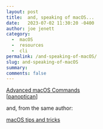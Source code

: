 ```yaml
---
layout: post
title:  and, speaking of macOS...
date:   2023-07-02 11:30:20 -0400
author: joe jenett
category:
  -  macOS
  -  resources
  -  cli
permalink: /and-speaking-of-macOS/
slug: and-speaking-of-macOS
summary: 
comments: false
---
```

<p><a title="Advanced macOS Commands" href="https://saurabhs.org/advanced-macos-commands">Advanced macOS Commands</a><br>[<a title="panoptican" href="https://pinboard.in/u:panoptican">panoptican</a>]</p>
<p>and, from the same author:</p>
<p><a title="macOS tips and tricks" href="https://saurabhs.org/macos-tips">macOS tips and tricks</a></p>
<p></p>
<a style="display:none;" href="https://brid.gy/publish/mastodon"><small>(cross-posted to mastodon)</small></a>